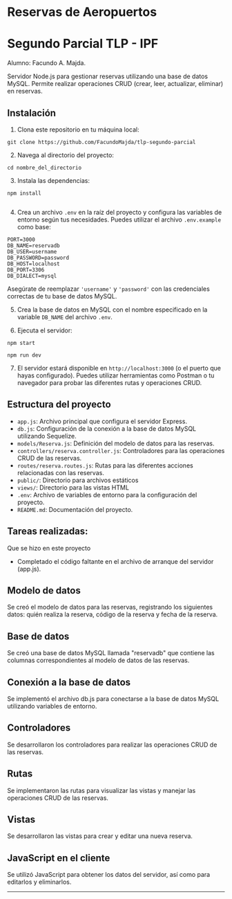 # Reservas de Aeropuertos

# Segundo Parcial TLP - IPF

Alumno: Facundo A. Majda.


Servidor Node.js para gestionar reservas utilizando una base de datos MySQL. Permite realizar operaciones CRUD (crear, leer, actualizar, eliminar) en reservas.

## Instalación

1. Clona este repositorio en tu máquina local:

```
git clone https://github.com/FacundoMajda/tlp-segundo-parcial
```

2. Navega al directorio del proyecto:

```
cd nombre_del_directorio

```

3. Instala las dependencias:

```
npm install


```

4. Crea un archivo `.env` en la raíz del proyecto y configura las variables de entorno según tus necesidades. Puedes utilizar el archivo `.env.example` como base:

```
PORT=3000
DB_NAME=reservadb
DB_USER=username
DB_PASSWORD=password
DB_HOST=localhost
DB_PORT=3306
DB_DIALECT=mysql
```

Asegúrate de reemplazar `'username'` y `'password'` con las credenciales correctas de tu base de datos MySQL.

5. Crea la base de datos en MySQL con el nombre especificado en la variable `DB_NAME` del archivo `.env`.

6. Ejecuta el servidor:
```
npm start

```
```
npm run dev

```

7. El servidor estará disponible en `http://localhost:3000` (o el puerto que hayas configurado). Puedes utilizar herramientas como Postman o tu navegador para probar las diferentes rutas y operaciones CRUD.

## Estructura del proyecto

- `app.js`: Archivo principal que configura el servidor Express.
- `db.js`: Configuración de la conexión a la base de datos MySQL utilizando Sequelize.
- `models/Reserva.js`: Definición del modelo de datos para las reservas.
- `controllers/reserva.controller.js`: Controladores para las operaciones CRUD de las reservas.
- `routes/reserva.routes.js`: Rutas para las diferentes acciones relacionadas con las reservas.
- `public/`: Directorio para archivos estáticos 
- `views/`: Directorio para las vistas HTML 
- `.env`: Archivo de variables de entorno para la configuración del proyecto.
- `README.md`: Documentación del proyecto.

## Tareas realizadas:

Que se hizo en este proyecto

- Completado el código faltante en el archivo de arranque del servidor (app.js).

## Modelo de datos

Se creó el modelo de datos para las reservas, registrando los siguientes datos: quién realiza la reserva, código de la reserva y fecha de la reserva.

## Base de datos

Se creó una base de datos MySQL llamada "reservadb" que contiene las columnas correspondientes al modelo de datos de las reservas.

## Conexión a la base de datos

Se implementó el archivo db.js para conectarse a la base de datos MySQL utilizando variables de entorno.

## Controladores

Se desarrollaron los controladores para realizar las operaciones CRUD de las reservas.

## Rutas

Se implementaron las rutas para visualizar las vistas y manejar las operaciones CRUD de las reservas.

## Vistas

Se desarrollaron las vistas para crear y editar una nueva reserva.

## JavaScript en el cliente

Se utilizó JavaScript para obtener los datos del servidor, así como para editarlos y eliminarlos.

---

